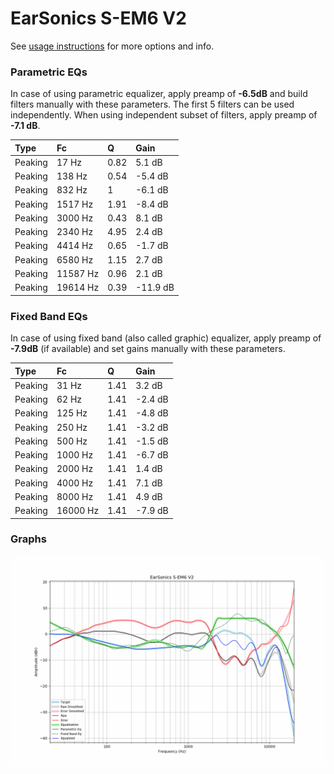 # EarSonics S-EM6 V2
See [usage instructions](https://github.com/jaakkopasanen/AutoEq#usage) for more options and info.

### Parametric EQs
In case of using parametric equalizer, apply preamp of **-6.5dB** and build filters manually
with these parameters. The first 5 filters can be used independently.
When using independent subset of filters, apply preamp of **-7.1 dB**.

| Type    | Fc       |    Q | Gain     |
|:--------|:---------|:-----|:---------|
| Peaking | 17 Hz    | 0.82 | 5.1 dB   |
| Peaking | 138 Hz   | 0.54 | -5.4 dB  |
| Peaking | 832 Hz   | 1    | -6.1 dB  |
| Peaking | 1517 Hz  | 1.91 | -8.4 dB  |
| Peaking | 3000 Hz  | 0.43 | 8.1 dB   |
| Peaking | 2340 Hz  | 4.95 | 2.4 dB   |
| Peaking | 4414 Hz  | 0.65 | -1.7 dB  |
| Peaking | 6580 Hz  | 1.15 | 2.7 dB   |
| Peaking | 11587 Hz | 0.96 | 2.1 dB   |
| Peaking | 19614 Hz | 0.39 | -11.9 dB |

### Fixed Band EQs
In case of using fixed band (also called graphic) equalizer, apply preamp of **-7.9dB**
(if available) and set gains manually with these parameters.

| Type    | Fc       |    Q | Gain    |
|:--------|:---------|:-----|:--------|
| Peaking | 31 Hz    | 1.41 | 3.2 dB  |
| Peaking | 62 Hz    | 1.41 | -2.4 dB |
| Peaking | 125 Hz   | 1.41 | -4.8 dB |
| Peaking | 250 Hz   | 1.41 | -3.2 dB |
| Peaking | 500 Hz   | 1.41 | -1.5 dB |
| Peaking | 1000 Hz  | 1.41 | -6.7 dB |
| Peaking | 2000 Hz  | 1.41 | 1.4 dB  |
| Peaking | 4000 Hz  | 1.41 | 7.1 dB  |
| Peaking | 8000 Hz  | 1.41 | 4.9 dB  |
| Peaking | 16000 Hz | 1.41 | -7.9 dB |

### Graphs
![](./EarSonics%20S-EM6%20V2.png)